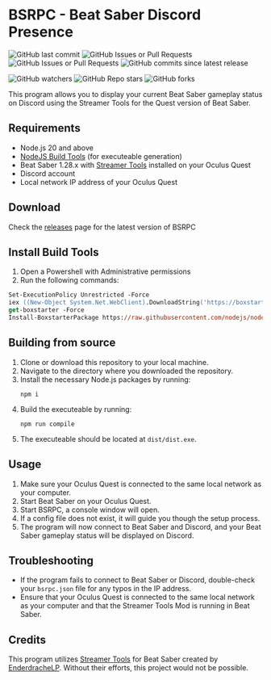 # BSRPC - Beat Saber Discord Presence

![GitHub last commit](https://img.shields.io/github/last-commit/HorizonCode/BSRPC?style=flat-square)
![GitHub Issues or Pull Requests](https://img.shields.io/github/issues/HorizonCode/BSRPC?style=flat-square)
![GitHub Issues or Pull Requests](https://img.shields.io/github/issues-pr/HorizonCode/BSRPC?style=flat-square)
![GitHub commits since latest release](https://img.shields.io/github/commits-since/HorizonCode/BSRPC/latest?style=flat-square)

![GitHub watchers](https://img.shields.io/github/watchers/HorizonCode/BSRPC)
![GitHub Repo stars](https://img.shields.io/github/stars/HorizonCode/BSRPC)
![GitHub forks](https://img.shields.io/github/forks/HorizonCode/BSRPC)

This program allows you to display your current Beat Saber gameplay status on Discord using the Streamer Tools for the Quest version of Beat Saber.

## Requirements

- Node.js 20 and above
- [NodeJS Build Tools](#install-build-tools) (for executeable generation)
- Beat Saber 1.28.x with [Streamer Tools](https://github.com/EnderdracheLP/streamer-tools) installed on your Oculus Quest
- Discord account
- Local network IP address of your Oculus Quest

## Download

Check the [releases](https://github.com/HorizonCode/BSRPC/releases) page for the latest version of BSRPC

## Install Build Tools

1. Open a Powershell with Administrative permissions
2. Run the following commands:

```ps
Set-ExecutionPolicy Unrestricted -Force
iex ((New-Object System.Net.WebClient).DownloadString('https://boxstarter.org/bootstrapper.ps1'))
get-boxstarter -Force
Install-BoxstarterPackage https://raw.githubusercontent.com/nodejs/node/master/tools/bootstrap/windows_boxstarter -DisableReboots
```

## Building from source

1. Clone or download this repository to your local machine.
2. Navigate to the directory where you downloaded the repository.
3. Install the necessary Node.js packages by running:
   ```
   npm i
   ```
4. Build the executeable by running:
   ```
   npm run compile
   ```
5. The executeable should be located at `dist/dist.exe`.

## Usage

1. Make sure your Oculus Quest is connected to the same local network as your computer.
2. Start Beat Saber on your Oculus Quest.
3. Start BSRPC, a console window will open.
4. If a config file does not exist, it will guide you though the setup process.
5. The program will now connect to Beat Saber and Discord, and your Beat Saber gameplay status will be displayed on Discord.

## Troubleshooting

- If the program fails to connect to Beat Saber or Discord, double-check your `bsrpc.json` file for any typos in the IP address.
- Ensure that your Oculus Quest is connected to the same local network as your computer and that the Streamer Tools Mod is running in Beat Saber.

## Credits

This program utilizes [Streamer Tools](https://github.com/EnderdracheLP/streamer-tools) for Beat Saber created by [EnderdracheLP](https://github.com/EnderdracheLP). Without their efforts, this project would not be possible.
